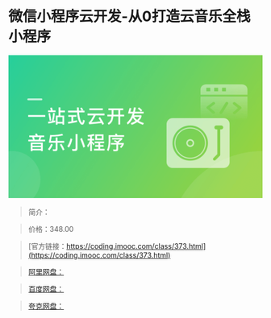 # 微信小程序云开发-从0打造云音乐全栈小程序

![img](../../assets/5fce0a440918728205400304.png)

> 简介：

> 价格：348.00

> [官方链接：https://coding.imooc.com/class/373.html](https://coding.imooc.com/class/373.html)

> [阿里网盘：]()

> [百度网盘：]()

> [夸克网盘：]()
